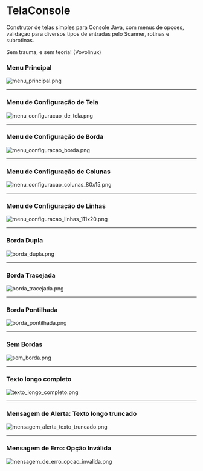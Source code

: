 # TelaConsole
Construtor de telas simples para Console Java, com menus de opçoes, validaçao para diversos tipos de entradas pelo Scanner, rotinas e subrotinas.

Sem trauma, e sem teoria!
(Vovolinux)

### Menu Principal
![menu_principal.png](https://github.com/Viniciusalopes/tela_console_java/blob/master/screenshots/menu_principal.png)

---

### Menu de Configuração de Tela
![menu_configuracao_de_tela.png](https://github.com/Viniciusalopes/tela_console_java/blob/master/screenshots/menu_configuracao_de_tela.png)

---

### Menu de Configuração de Borda
![menu_configuracao_borda.png](https://github.com/Viniciusalopes/tela_console_java/blob/master/screenshots/menu_configuracao_borda.png)

---

### Menu de Configuração de Colunas
![menu_configuracao_colunas_80x15.png](https://github.com/Viniciusalopes/tela_console_java/blob/master/screenshots/menu_configuracao_colunas_80x15.png)

---

### Menu de Configuração de Linhas
![menu_configuracao_linhas_111x20.png](https://github.com/Viniciusalopes/tela_console_java/blob/master/screenshots/menu_configuracao_linhas_111x20.png)

---

### Borda Dupla
![borda_dupla.png](https://github.com/Viniciusalopes/tela_console_java/blob/master/screenshots/borda_dupla.png)

---

### Borda Tracejada
![borda_tracejada.png](https://github.com/Viniciusalopes/tela_console_java/blob/master/screenshots/borda_tracejada.png)

---

### Borda Pontilhada
![borda_pontilhada.png](https://github.com/Viniciusalopes/tela_console_java/blob/master/screenshots/borda_pontilhada.png)

---

### Sem Bordas
![sem_borda.png](https://github.com/Viniciusalopes/tela_console_java/blob/master/screenshots/sem_borda.png)

---

### Texto longo completo
![texto_longo_completo.png](https://github.com/Viniciusalopes/tela_console_java/blob/master/screenshots/texto_longo_completo.png)

---

### Mensagem de Alerta: Texto longo truncado
![mensagem_alerta_texto_truncado.png](https://github.com/Viniciusalopes/tela_console_java/blob/master/screenshots/mensagem_alerta_texto_truncado.png)

---

### Mensagem de Erro: Opção Inválida
![mensagem_de_erro_opcao_invalida.png](https://github.com/Viniciusalopes/tela_console_java/blob/master/screenshots/mensagem_de_erro_opcao_invalida.png)
